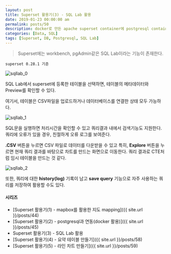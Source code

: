 ```yaml
---
layout: post
title: Superset 활용기(3) - SQL Lab 활용
date: 2019-01-23 00:00:00 am
permalink: posts/50
description: docker로 만든 apache superset container에 postgresql container를 연동한다.
categories: [Data, SQL]
tags: [Superset, DB, Postgresql, SQL Lab]
---
```


> Superset에는 workbench, pgAdmin같은 SQL Lab이라는 기능이 존재한다.

    superset 0.28.1 기준

![sqllab_0]({{site.baseurl}}/assets/img/sql/sqllab_0.jpg)

SQL Lab에서 superset에 등록한 테이블을 선택하면, 테이블의 메타데이터와 Preview를 확인할 수 있다.

여기서, 테이블은 CSV파일을 업로드하거나 데이터베이스를 연결한 상태 모두 가능하다.

![sqllab_1]({{site.baseurl}}/assets/img/sql/sqllab_1.jpg)

SQL문을 실행하면 처리시간을 확인할 수 있고 쿼리결과 내에서 검색기능도 지원한다. 쿼리에 오류가 있을 경우, 친절하게 오류 로그를 보여준다.

**.CSV** 버튼을 누르면 CSV 파일로 데이터를 다운받을 수 있고 특히, **Explore** 버튼을 누르면 현재 쿼리 결과를 바탕으로 차트를 만드는 화면으로 이동한다. 쿼리 결과로 CTE처럼 임시 테이블을 만드는 것 같다.  

![sqllab_2]({{site.baseurl}}/assets/img/sql/sqllab_2.jpg)

또한, 쿼리에 대한 **history(log)** 기록이 남고 **save query** 기능으로 자주 사용하는 쿼리를 저장하여 활용할 수도 있다.

#### 시리즈

* [Superset 활용기(1) - mapbox를 활용한 지도 mapping]({{ site.url }}/posts/44)
* [Superset 활용기(2) - postgresql과 연동(docker 활용)]({{ site.url }}/posts/45)
* Superset 활용기(3) - SQL Lab 활용
* [Superset 활용기(4) - 요약 테이블 만들기]({{ site.url }}/posts/58)
* [Superset 활용기(5) - 라인 차트 만들기]({{ site.url }}/posts/59)
